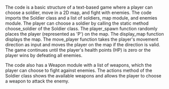 The code is a basic structure of a text-based game where a player can choose a soldier, move in a 2D map, and fight with enemies. The code imports the Soldier class and a list of soldiers, map module, and enemies module. The player can choose a soldier by calling the static method choose_soldier of the Soldier class. The player_spawn function randomly places the player (represented as 'P') on the map. The display_map function displays the map. The move_player function takes the player's movement direction as input and moves the player on the map if the direction is valid. The game continues until the player's health points (HP) is zero or the player wins by defeating all enemies.

The code also has a Weapon module with a list of weapons, which the player can choose to fight against enemies. The actions method of the Soldier class shows the available weapons and allows the player to choose a weapon to attack the enemy.